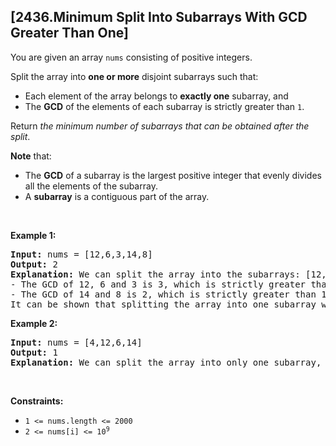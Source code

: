 ## [2436.Minimum Split Into Subarrays With GCD Greater Than One]
<p>You are given an array <code>nums</code> consisting of positive integers.</p>

<p>Split the array into <strong>one or more</strong> disjoint subarrays such that:</p>

<ul>
	<li>Each element of the array belongs to <strong>exactly one</strong> subarray, and</li>
	<li>The <strong>GCD</strong> of the elements of each subarray is strictly greater than <code>1</code>.</li>
</ul>

<p>Return <em>the minimum number of subarrays that can be obtained after the split</em>.</p>

<p><strong>Note</strong> that:</p>

<ul>
	<li>The <strong>GCD</strong> of a subarray is the largest positive integer that evenly divides all the elements of the subarray.</li>
	<li>A <strong>subarray</strong> is a contiguous part of the array.</li>
</ul>

<p>&nbsp;</p>
<p><strong class="example">Example 1:</strong></p>

<pre>
<strong>Input:</strong> nums = [12,6,3,14,8]
<strong>Output:</strong> 2
<strong>Explanation:</strong> We can split the array into the subarrays: [12,6,3] and [14,8].
- The GCD of 12, 6 and 3 is 3, which is strictly greater than 1.
- The GCD of 14 and 8 is 2, which is strictly greater than 1.
It can be shown that splitting the array into one subarray will make the GCD = 1.
</pre>

<p><strong class="example">Example 2:</strong></p>

<pre>
<strong>Input:</strong> nums = [4,12,6,14]
<strong>Output:</strong> 1
<strong>Explanation:</strong> We can split the array into only one subarray, which is the whole array.
</pre>

<p>&nbsp;</p>
<p><strong>Constraints:</strong></p>

<ul>
	<li><code>1 &lt;= nums.length &lt;= 2000</code></li>
	<li><code>2 &lt;= nums[i] &lt;= 10<sup>9</sup></code></li>
</ul>
